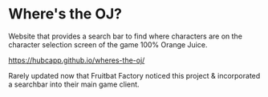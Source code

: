 # Where's the OJ?
Website that provides a search bar to find where characters are on the character selection screen of the game 100% Orange Juice.

https://hubcapp.github.io/wheres-the-oj/

Rarely updated now that Fruitbat Factory noticed this project & incorporated a searchbar into their main game client.
